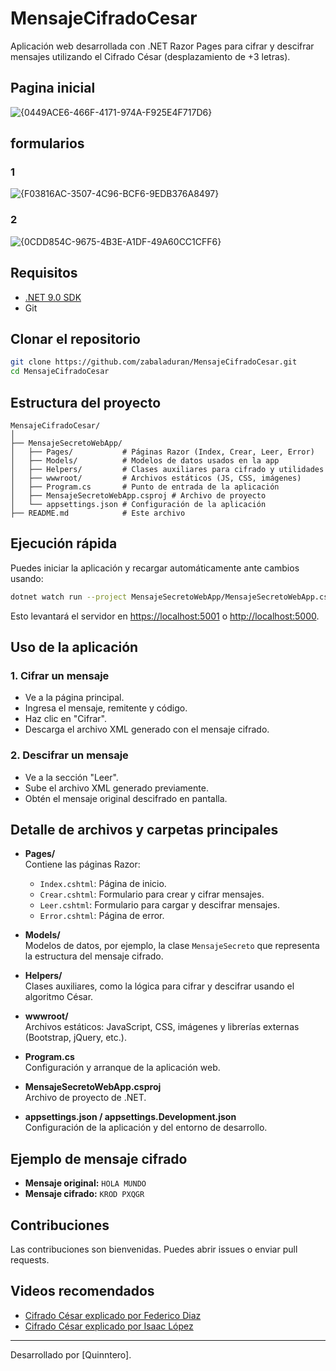 # MensajeCifradoCesar

Aplicación web desarrollada con .NET Razor Pages para cifrar y descifrar mensajes utilizando el Cifrado César (desplazamiento de +3 letras).

## Pagina inicial
![{0449ACE6-466F-4171-974A-F925E4F717D6}](https://github.com/user-attachments/assets/d7c59dbe-f4b5-4811-84e6-25cdfaa91341)

## formularios
### 1 
![{F03816AC-3507-4C96-BCF6-9EDB376A8497}](https://github.com/user-attachments/assets/be1568cf-7bfb-4dd1-a2ee-e84315c09367)
### 2 
![{0CDD854C-9675-4B3E-A1DF-49A60CC1CFF6}](https://github.com/user-attachments/assets/1efd4b92-0578-4b2a-a027-32c84ab68653)




## Requisitos

- [.NET 9.0 SDK](https://dotnet.microsoft.com/download/dotnet/9.0)
- Git

## Clonar el repositorio

```sh
git clone https://github.com/zabaladuran/MensajeCifradoCesar.git
cd MensajeCifradoCesar
```

## Estructura del proyecto

```
MensajeCifradoCesar/
│
├── MensajeSecretoWebApp/
│   ├── Pages/           # Páginas Razor (Index, Crear, Leer, Error)
│   ├── Models/          # Modelos de datos usados en la app
│   ├── Helpers/         # Clases auxiliares para cifrado y utilidades
│   ├── wwwroot/         # Archivos estáticos (JS, CSS, imágenes)
│   ├── Program.cs       # Punto de entrada de la aplicación
│   ├── MensajeSecretoWebApp.csproj # Archivo de proyecto
│   └── appsettings.json # Configuración de la aplicación
├── README.md            # Este archivo
```

## Ejecución rápida

Puedes iniciar la aplicación y recargar automáticamente ante cambios usando:

```sh
dotnet watch run --project MensajeSecretoWebApp/MensajeSecretoWebApp.csproj
```

Esto levantará el servidor en [https://localhost:5001](https://localhost:5001) o [http://localhost:5000](http://localhost:5000).

## Uso de la aplicación

### 1. Cifrar un mensaje

- Ve a la página principal.
- Ingresa el mensaje, remitente y código.
- Haz clic en "Cifrar".
- Descarga el archivo XML generado con el mensaje cifrado.

### 2. Descifrar un mensaje

- Ve a la sección "Leer".
- Sube el archivo XML generado previamente.
- Obtén el mensaje original descifrado en pantalla.

## Detalle de archivos y carpetas principales

- **Pages/**  
  Contiene las páginas Razor:
  - `Index.cshtml`: Página de inicio.
  - `Crear.cshtml`: Formulario para crear y cifrar mensajes.
  - `Leer.cshtml`: Formulario para cargar y descifrar mensajes.
  - `Error.cshtml`: Página de error.

- **Models/**  
  Modelos de datos, por ejemplo, la clase `MensajeSecreto` que representa la estructura del mensaje cifrado.

- **Helpers/**  
  Clases auxiliares, como la lógica para cifrar y descifrar usando el algoritmo César.

- **wwwroot/**  
  Archivos estáticos: JavaScript, CSS, imágenes y librerías externas (Bootstrap, jQuery, etc.).

- **Program.cs**  
  Configuración y arranque de la aplicación web.

- **MensajeSecretoWebApp.csproj**  
  Archivo de proyecto de .NET.

- **appsettings.json / appsettings.Development.json**  
  Configuración de la aplicación y del entorno de desarrollo.

## Ejemplo de mensaje cifrado

- **Mensaje original:** `HOLA MUNDO`
- **Mensaje cifrado:** `KROD PXQGR`

## Contribuciones

Las contribuciones son bienvenidas. Puedes abrir issues o enviar pull requests.

## Videos recomendados

- [Cifrado César explicado por Federico Diaz](https://www.youtube.com/watch?v=DT3bsFpuikY&ab_channel=FedericoDiaz)
- [Cifrado César explicado por Isaac López](https://www.youtube.com/watch?v=o6jrfkGqMGQ&ab_channel=IsaacL%C3%B3pez)
---

Desarrollado por [Quinntero].
